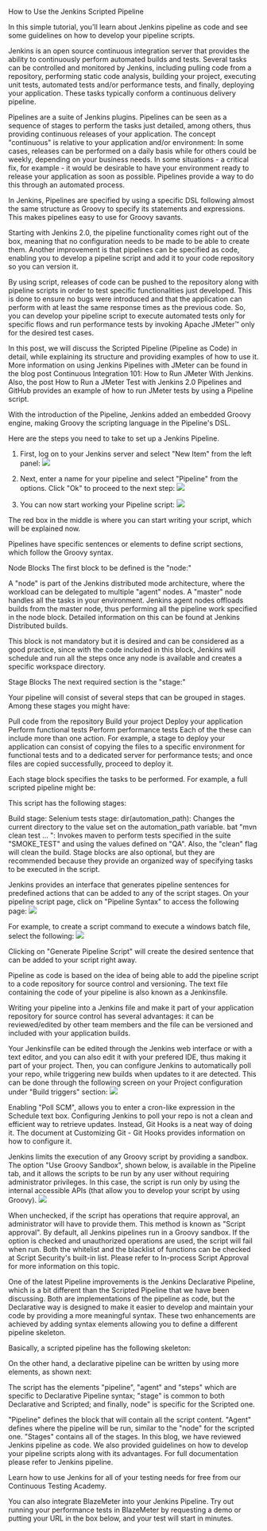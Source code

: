 How to Use the Jenkins Scripted Pipeline

In this simple tutorial, you'll learn about Jenkins pipeline as code and see some guidelines on how to develop your pipeline scripts.  

Jenkins is an open source continuous integration server that provides the ability to continuously perform automated builds and tests. Several tasks can be controlled and monitored by Jenkins, including pulling code from a repository, performing static code analysis, building your project, executing unit tests, automated tests and/or performance tests, and finally, deploying your application. These tasks typically conform a continuous delivery pipeline.  

Pipelines are a suite of Jenkins plugins. Pipelines can be seen as a sequence of stages to perform the tasks just detailed, among others, thus providing continuous releases of your application. The concept "continuous" is relative to your application and/or environment: In some cases, releases can be performed on a daily basis while for others could be weekly, depending on your business needs. In some situations - a critical fix, for example - it would be desirable to have your environment ready to release your application as soon as possible. Pipelines provide a way to do this through an automated process.  

In Jenkins, Pipelines are specified by using a specific DSL following almost the same structure as Groovy to specify its statements and expressions. This makes pipelines easy to use for Groovy savants.  

Starting with Jenkins 2.0, the pipeline functionality comes right out of the box, meaning that no configuration needs to be made to be able to create them. Another improvement is that pipelines can be specified as code, enabling you to develop a pipeline script and add it to your code repository so you can version it.  

By using script, releases of code can be pushed to the repository along with pipeline scripts in order to test specific functionalities just developed. This is done to ensure no bugs were introduced and that the application can perform with at least the same response times as the previous code. So, you can develop your pipeline script to execute automated tests only for specific flows and run performance tests by invoking Apache JMeter™ only for the desired test cases.  

In this post, we will discuss the Scripted Pipeline (Pipeline as Code) in detail, while explaining its structure and providing examples of how to use it. More information on using Jenkins Pipelines with JMeter can be found in the blog post Continuous Integration 101: How to Run JMeter With Jenkins. Also, the post How to Run a JMeter Test with Jenkins 2.0 Pipelines and GitHub provides an example of how to run JMeter tests by using a Pipeline script.

With the introduction of the Pipeline, Jenkins added an embedded Groovy engine, making Groovy the scripting language in the Pipeline's DSL.

Here are the steps you need to take to set up a Jenkins Pipeline.

1. First, log on to your Jenkins server and select "New Item" from the left panel:
![](https://cdn2.hubspot.net/hubfs/208250/Blog_Images/pipe1.png)

2. Next, enter a name for your pipeline and select "Pipeline" from the options. Click "Ok" to proceed to the next step:
![](https://cdn2.hubspot.net/hubfs/208250/Blog_Images/pipe2.png)

3. You can now start working your Pipeline script:
![](https://cdn2.hubspot.net/hubfs/208250/Blog_Images/pipe3.png)

The red box in the middle is where you can start writing your script, which will be explained now.

Pipelines have specific sentences or elements to define script sections, which follow the Groovy syntax.

Node Blocks
The first block to be defined is the "node:"

A "node" is part of the Jenkins distributed mode architecture, where the workload can be delegated to multiple "agent" nodes. A "master" node handles all the tasks in your environment. Jenkins agent nodes offloads builds from the master node, thus performing all the pipeline work specified in the node block. Detailed information on this can be found at Jenkins Distributed builds.

This block is not mandatory but it is desired and can be considered as a good practice, since with the code included in this block, Jenkins will schedule and run all the steps once any node is available and creates a specific workspace directory.

Stage Blocks
The next required section is the "stage:"

Your pipeline will consist of several steps that can be grouped in stages. Among these stages you might have:

Pull code from the repository
Build your project
Deploy your application
Perform functional tests
Perform performance tests
Each of the these can include more than one action. For example, a stage to deploy your application can consist of copying the files to a specific environment for functional tests and to a dedicated server for performance tests; and once files are copied successfully, proceed to deploy it.

Each stage block specifies the tasks to be performed. For example, a full scripted pipeline might be:

This script has the following stages:

Build stage:
Selenium tests stage:
dir(automation_path): Changes the current directory to the value set on the automation_path variable.
bat "mvn clean test ... ": Invokes maven to perform tests specified in the suite "SMOKE_TEST" and using the values defined on "QA". Also, the "clean" flag will clean the build.
Stage blocks are also optional, but they are recommended because they provide an organized way of specifying tasks to be executed in the script.

Jenkins provides an interface that generates pipeline sentences for predefined actions that can be added to any of the script stages. On your pipeline script page, click on "Pipeline Syntax" to access the following page:
![](https://cdn2.hubspot.net/hubfs/208250/Blog_Images/pipe4.png)

For example, to create a script command to execute a windows batch file, select the following:
![](https://cdn2.hubspot.net/hubfs/208250/Blog_Images/pipe5.png)

Clicking on "Generate Pipeline Script" will create the desired sentence that can be added to your script right away.

Pipeline as code is based on the idea of being able to add the pipeline script to a code repository for source control and versioning. The text file containing the code of your pipeline is also known as a Jenkinsfile.

Writing your pipeline into a Jenkins file and make it part of your application repository for source control has several advantages: it can be reviewed/edited by other team members and the file can be versioned and included with your application builds.

Your Jenkinsfile can be edited through the Jenkins web interface or with a text editor, and you can also edit it with your prefered IDE, thus making it part of your project. Then, you can configure Jenkins to automatically poll your repo, while triggering new builds when updates to it are detected. This can be done through the following screen on your Project configuration under "Build triggers" section:
![](https://cdn2.hubspot.net/hubfs/208250/Blog_Images/pipe6.png)

Enabling "Poll SCM", allows you to enter a cron-like expression in the Schedule text box. Configuring Jenkins to poll your repo is not a clean and efficient way to retrieve updates. Instead, Git Hooks is a neat way of doing it. The document at Customizing Git - Git Hooks provides information on how to configure it.

Jenkins limits the execution of any Groovy script by providing a sandbox. The option "Use Groovy Sandbox", shown below, is available in the Pipeline tab, and it allows the scripts to be run by any user without requiring administrator privileges. In this case, the script is run only by using the internal accessible APIs (that allow you to develop your script by using Groovy).
![](https://cdn2.hubspot.net/hubfs/208250/Blog_Images/pipe7.png)

When unchecked, if the script has operations that require approval, an administrator will have to provide them. This method is known as "Script approval". By default, all Jenkins pipelines run in a Groovy sandbox. If the option is checked and unauthorized operations are used, the script will fail when run. Both the whitelist and the blacklist of functions can be checked at Script Security's built-in list. Please refer to In-process Script Approval for more information on this topic.

One of the latest Pipeline improvements is the Jenkins Declarative Pipeline, which is a bit different than the Scripted Pipeline that we have been discussing. Both are implementations of the pipeline as code, but the Declarative way is designed to make it easier to develop and maintain your code by providing a more meaningful syntax. These two enhancements are achieved by adding syntax elements allowing you to define a different pipeline skeleton.

Basically, a scripted pipeline has the following skeleton:

On the other hand, a declarative pipeline can be written by using more elements, as shown next:

The script has the elements "pipeline", "agent" and "steps" which are specific to Declarative Pipeline syntax; "stage" is common to both Declarative and Scripted; and finally, node" is specific for the Scripted one.

"Pipeline" defines the block that will contain all the script content.
"Agent" defines where the pipeline will be run, similar to the "node" for the scripted one.
"Stages" contains all of the stages.
In this blog, we have reviewed Jenkins pipeline as code. We also provided guidelines on how to develop your pipeline scripts along with its advantages. For full documentation please refer to Jenkins pipeline.

Learn how to use Jenkins for all of your testing needs for free from our Continuous Testing Academy.

You can also integrate BlazeMeter into your Jenkins Pipeline. Try out running your performance tests in BlazeMeter by requesting a demo or putting your URL in the box below, and your test will start in minutes.